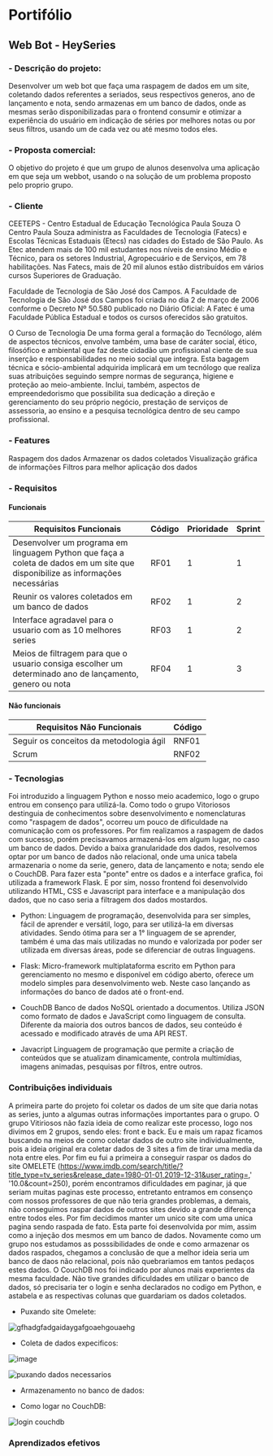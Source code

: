 # Portifólio

## Web Bot - HeySeries

### - Descrição do projeto:
Desenvolver um web bot que faça uma raspagem de dados em um site, coletando dados referentes a seriados, seus respectivos generos, ano de lançamento e nota, sendo armazenas em um banco de dados, onde as mesmas serão disponibilizadas para o frontend consumir e otimizar a experiência do usuário em indicação de séries por melhores notas ou por seus filtros, usando um de cada vez ou até mesmo todos eles.

### - Proposta comercial:
O objetivo do projeto é que um grupo de alunos desenvolva uma aplicação em que seja um webbot, usando o na solução de um problema proposto pelo proprio grupo.

### - Cliente

CEETEPS - Centro Estadual de Educação Tecnológica Paula Souza
O Centro Paula Souza administra as Faculdades de Tecnologia (Fatecs) e Escolas Técnicas Estaduais (Etecs) nas cidades do Estado de São Paulo. As Etec atendem mais de 100 mil estudantes nos níveis de ensino Médio e Técnico, para os setores Industrial, Agropecuário e de Serviços, em 78 habilitações. Nas Fatecs, mais de 20 mil alunos estão distribuídos em vários cursos Superiores de Graduação.

Faculdade de Tecnologia de São José dos Campos.
A Faculdade de Tecnologia de São José dos Campos foi criada no dia 2 de março de 2006 conforme o Decreto Nº 50.580 publicado no Diário Oficial: A Fatec é uma Faculdade Pública Estadual e todos os cursos oferecidos são gratuitos.

O Curso de Tecnologia
De uma forma geral a formação do Tecnólogo, além de aspectos técnicos, envolve também, uma base de caráter social, ético, filosófico e ambiental que faz deste cidadão um profissional ciente de sua inserção e responsabilidades no meio social que integra. Esta bagagem técnica e sócio-ambiental adquirida implicará em um tecnólogo que realiza suas atribuições seguindo sempre normas de segurança, higiene e proteção ao meio-ambiente. Inclui, também, aspectos de empreendedorismo que possibilita sua dedicação a direção e gerenciamento do seu próprio negócio, prestação de serviços de assessoria, ao ensino e a pesquisa tecnológica dentro de seu campo profissional.

### - Features
Raspagem dos dados
Armazenar os dados coletados 
Visualização gráfica de informações
Filtros para melhor aplicação dos dados

### - Requisitos
#### Funcionais

| Requisitos Funcionais                                                  | Código | Prioridade | Sprint |
|------------------------------------------------------------------------|--------|------------|--------|
|Desenvolver um programa em linguagem Python que faça a coleta de dados em um site que disponibilize as informações necessárias             | RF01   | 1          | 1      |
| Reunir os valores coletados em um banco de dados | RF02   | 1          | 2      |
| Interface agradavel para o usuario com as 10 melhores series                                | RF03   | 1          | 2      |
| Meios de filtragem para que o usuario consiga escolher um determinado ano de lançamento, genero ou nota                                                 | RF04  | 1          | 3     |



#### Não funcionais

| Requisitos Não Funcionais                            | Código | 
|------------------------------------------------------|--------|
| Seguir os conceitos da metodologia ágil	         | RNF01  |
| Scrum                  | RNF02  |

### - Tecnologias 
Foi introduzido a linguagem Python e nosso meio academico, logo o grupo entrou em consenço para utilizá-la. Como todo o grupo Vitoriosos destinguia de conhecimentos sobre desenvolvimento e nomenclaturas como "raspagem de dados", ocorreu um pouco de dificuldade na comunicação com os professores. Por fim realizamos a raspagem de dados com sucesso, porém precisavamos armazená-los em algum lugar, no caso um banco de dados. Devido a baixa granularidade dos dados, resolvemos optar por um banco de dados não relacional, onde uma unica tabela armazenaria o nome da serie, genero, data de lançamento e nota; sendo ele o CouchDB. Para fazer esta "ponte" entre os dados e a interface grafica, foi utilizada a framework Flask. E por sim, nosso frontend foi desenvolvido utilizando HTML, CSS e Javascript para interface e a manipulação dos dados, que no caso seria a filtragem dos dados mostardos.

- Python:
  Linguagem de programação, desenvolvida para ser simples, fácil de aprender e versátil, logo, para ser utilizá-la em diversas atividades. Sendo ótima para ser a 1° linguagem de se aprender, também é uma das mais utilizadas no mundo e valorizada por poder ser  utilizada em diversas áreas, pode se diferenciar de outras linguagens.
  
- Flask:
  Micro-framework multiplataforma escrito em Python para gerenciamento no mesmo e disponível em código aberto, oferece um modelo simples para desenvolvimento web. Neste caso lançando as informações do banco de dados até o front-end.
  
- CouchDB
  Banco de dados NoSQL orientado a documentos. Utiliza JSON como formato de dados e JavaScript como linguagem de consulta. Diferente da maioria  dos outros bancos de dados, seu conteúdo é acessado e modificado através de uma API REST.

- Javacript
  Linguagem de programação que permite a criação de conteúdos que se atualizam dinamicamente,  controla multimídias, imagens animadas, pesquisas por filtros, entre outros.

### Contribuições individuais 
A primeira parte do projeto foi coletar os dados de um site que daria notas as series, junto a algumas outras informações importantes para o grupo. O grupo Vitiriosos não fazia ideia de como realizar este processo, logo nos divimos em 2 grupos, sendo eles: front e back. Eu e mais um rapaz ficamos buscando na meios de como coletar dados de outro site individualmente, pois a ideia original era coletar dados de 3 sites a fim de tirar uma media da nota entre eles.
Por fim eu fui a primeira a conseguir raspar os dados do site OMELETE (https://www.imdb.com/search/title/?title_type=tv_series&release_date=1980-01-01,2019-12-31&user_rating=,'
    '10.0&count=250), porém encontramos dificuldades em paginar, já que seriam muitas paginas este processo, entretanto entramos em consenço com nossos professores de que não teria grandes problemas, a demais, não conseguimos raspar dados de outros sites devido a grande diferença entre todos eles. Por fim decidimos manter um unico site com uma unica pagina sendo raspada de fato. Esta parte foi desenvolvida por mim, assim como a injeção dos mesmos em um banco de dados.
    Novamente como um grupo nos estudamos as posssibilidades de onde e como armazenar os dados raspados, chegamos a conclusão de que a melhor ideia seria um banco de daos não relacional, pois não quebrariamos em tantos pedaços estes dados. O CouchDB nos foi indicado por alunos mais experientes da mesma faculdade. Não tive grandes dificuldades em utilizar o banco de dados, só precisaria ter o login e senha declarados no codigo em Python, e astabela e as respectivas colunas que guardariam os dados coletados.

- Puxando site Omelete:

![gfhadgfadgaidaygafgoaehgouaehg](https://user-images.githubusercontent.com/55815856/141889016-3b3472d9-ccda-4ad0-ba75-1c31019e81ac.PNG)

- Coleta de dados expecificos:

![image](https://user-images.githubusercontent.com/55815856/141889579-7efcc2a8-58ef-470e-9838-3af923fbce9c.png)

![puxando dados necessarios](https://user-images.githubusercontent.com/55815856/141889757-f9f27295-51e1-454f-a92d-f112f4c435f9.PNG)

- Armazenamento no banco de dados:


- Como logar no CouchDB:

![login couchdb](https://user-images.githubusercontent.com/55815856/141023643-b801c2e9-99aa-4a64-a266-1d41c992f9ba.PNG)


### Aprendizados efetivos



